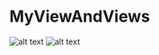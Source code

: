 # MyViewAndViews
![alt text](https://i.imgur.com/Y7Kw9td.png)
![alt text](https://i.imgur.com/I5XkxE8.png)
